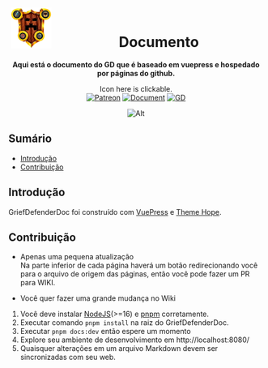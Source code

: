 <!--suppress HtmlDeprecatedAttribute -->
<div align="center">
<img alt="GriefDefender" src="./docs/.vuepress/public/logo.png?raw=true" width="80" align=left hspace="5" vspace="5"/>
<br>
<h1>Documento</h1>

**Aqui está o documento do GD que é baseado em vuepress e hospedado por páginas do github.**

<!-- Shields -->
[Patreon]:https://img.shields.io/badge/-Support-F96854.svg?logo=patreon&style=for-the-badge&logoColor=white
[Document]:https://img.shields.io/badge/-Document-blue.svg?logo=Wikipedia&style=for-the-badge&logoColor=black
[GD]:https://img.shields.io/badge/-Plugin-blue.svg?logo=github&style=for-the-badge&logoColor=black

Icon here is clickable.
<br>[![Patreon]](https://www.patreon.com/bloodmc)
[![Document]](https://bloodmc.github.io/GriefDefenderDoc)
[![GD]](https://github.com/bloodmc/griefdefender)

![Alt](https://repobeats.axiom.co/api/embed/c343fd07571f6727449099cd3e9374f715a11fcd.svg "Repobeats analytics image")
</div>

## Sumário

* [Introdução](#introduction)
* [Contribuição](#contribution)

## Introdução

GriefDefenderDoc foi construído com [VuePress](https://v2.vuepress.vuejs.org/) e [Theme Hope](https://vuepress-theme-hope.github.io/).

## Contribuição
- Apenas uma pequena atualização
<br>Na parte inferior de cada página haverá um botão redirecionando você para 
o arquivo de origem das páginas, então você pode fazer um PR para WIKI.

- Você quer fazer uma grande mudança no Wiki
1. Você deve instalar [NodeJS](https://nodejs.org/pt-br/)(>=16) e [pnpm](https://pnpm.io/pt/installation) corretamente.
2. Executar comando `pnpm install` na raiz do GriefDefenderDoc.
3. Executar `pnpm docs:dev` então espere um momento
4. Explore seu ambiente de desenvolvimento em http://localhost:8080/
5. Quaisquer alterações em um arquivo Markdown devem ser sincronizadas com seu web.

